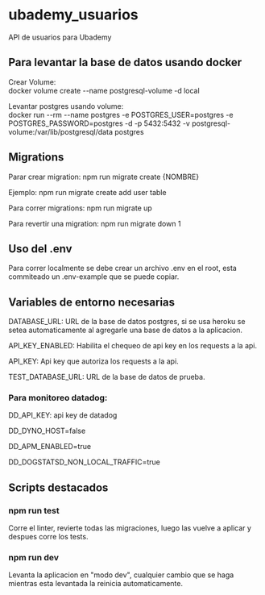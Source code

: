 # ubademy_usuarios
API de usuarios para Ubademy

## Para levantar la base de datos usando docker

Crear Volume: \
docker volume create --name postgresql-volume -d local

Levantar postgres usando volume: \
docker run --rm --name postgres -e POSTGRES_USER=postgres -e POSTGRES_PASSWORD=postgres -d -p 5432:5432 -v postgresql-volume:/var/lib/postgresql/data postgres

## Migrations

Parar crear migration: npm run migrate create {NOMBRE}

Ejemplo: npm run migrate create add user table

Para correr migrations: npm run migrate up

Para revertir una migration: npm run migrate down 1

## Uso del .env
Para correr localmente se debe crear un archivo .env en el root, esta commiteado un .env-example que se puede copiar.

## Variables de entorno necesarias

DATABASE_URL: URL de la base de datos postgres, si se usa heroku se setea automaticamente al agregarle una base de datos a la aplicacion.

API_KEY_ENABLED: Habilita el chequeo de api key en los requests a la api.

API_KEY: Api key que autoriza los requests a la api.

TEST_DATABASE_URL: URL de la base de datos de prueba.

### Para monitoreo datadog:

DD_API_KEY: api key de datadog

DD_DYNO_HOST=false

DD_APM_ENABLED=true

DD_DOGSTATSD_NON_LOCAL_TRAFFIC=true

## Scripts destacados

### npm run test

Corre el linter, revierte todas las migraciones, luego las vuelve a aplicar y despues corre los tests.

### npm run dev

Levanta la aplicacion en "modo dev", cualquier cambio que se haga mientras esta levantada la reinicia automaticamente.


